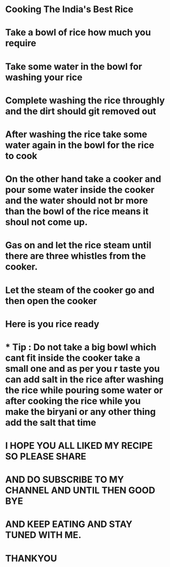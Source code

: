 # Cooking The India's Best Rice

# Take a bowl of rice how much you require 

# Take some water in the bowl for washing your rice 

# Complete washing the rice throughly and the dirt should git removed out 

# After washing the rice take some water again in the bowl for the rice to cook 

# On the other hand take a cooker and pour some water inside the cooker and the water should not br more than the bowl of the rice means it shoul not come up.

# Gas on and let the rice steam until there are three whistles from the cooker.

# Let the steam of the cooker go and then open the cooker 

# Here is you rice ready 

# * Tip : Do not take a big bowl which cant fit inside the cooker take a small one and as per you r taste you can add salt in the  rice after washing the rice while pouring some water or after cooking the rice while you make the biryani or any other thing add the salt that time 

#                         I HOPE YOU ALL LIKED MY RECIPE SO PLEASE SHARE 
#                        AND DO SUBSCRIBE TO MY CHANNEL AND UNTIL THEN GOOD BYE
#                           AND KEEP EATING AND STAY TUNED WITH ME. 

#                                              THANKYOU 